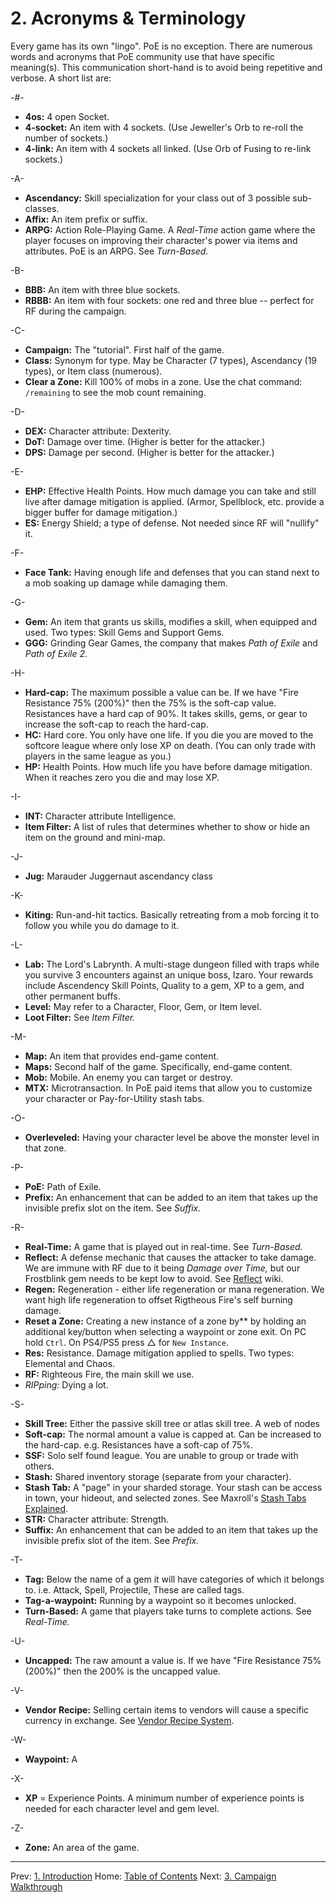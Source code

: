 # 2. Acronyms & Terminology

Every game has its own "lingo".  PoE is no exception.  There are numerous words and acronyms that PoE community use that have specific meaning(s).  This communication short-hand is to avoid being repetitive and verbose.  A short list are:

-#-
* **4os:** 4 open Socket.
* **4-socket:** An item with 4 sockets. (Use Jeweller's Orb to re-roll the number of sockets.)
* **4-link:** An item with 4 sockets all linked. (Use Orb of Fusing to re-link sockets.)

-A-
* **Ascendancy:** Skill specialization for your class out of 3 possible sub-classes.
* **Affix:** An item prefix or suffix.
* **ARPG:** Action Role-Playing Game. A _Real-Time_ action game where the player focuses on improving their character's power via items and attributes.  PoE is an ARPG.  See _Turn-Based._

-B-
* **BBB:** An item with three blue sockets.
* **RBBB:** An item with four sockets: one red and three blue -- perfect for RF during the campaign.

-C-
* **Campaign:** The "tutorial". First half of the game.
* **Class:** Synonym for type. May be Character (7 types), Ascendancy (19 types), or Item class (numerous).
* **Clear a Zone:** Kill 100% of mobs in a zone. Use the chat command: `/remaining` to see the mob count remaining.

-D-
* **DEX:** Character attribute: Dexterity.
* **DoT:** Damage over time. (Higher is better for the attacker.)
* **DPS:** Damage per second. (Higher is better for the attacker.)

-E-
* **EHP:** Effective Health Points. How much damage you can take and still live after damage mitigation is applied. (Armor, Spellblock, etc. provide a bigger buffer for damage mitigation.)
* **ES:** Energy Shield; a type of defense.  Not needed since RF will "nullify" it.

-F-
* **Face Tank:** Having enough life and defenses that you can stand next to a mob soaking up damage while damaging them.

-G-
* **Gem:** An item that grants us skills, modifies a skill, when equipped and used. Two types: Skill Gems and Support Gems.
* **GGG:** Grinding Gear Games, the company that makes _Path of Exile_ and _Path of Exile 2._

-H-
* **Hard-cap:** The maximum possible a value can be. If we have "Fire Resistance 75% (200%)" then the 75% is the soft-cap value. Resistances have a hard cap of 90%. It takes skills, gems, or gear to increase the soft-cap to reach the hard-cap.
* **HC:** Hard core. You only have one life. If you die you are moved to the softcore league where only lose XP on death. (You can only trade with players in the same league as you.)
* **HP:** Health Points.  How much life you have before damage mitigation. When it reaches zero you die and may lose XP.

-I-
* **INT:** Character attribute Intelligence.
* **Item Filter:** A list of rules that determines whether to show or hide an item on the ground and mini-map.

-J-
* **Jug:** Marauder Juggernaut ascendancy class

-K-
* **Kiting:** Run-and-hit tactics.  Basically retreating from a mob forcing it to follow you while you do damage to it.

-L-
* **Lab:** The Lord's Labrynth. A multi-stage dungeon filled with traps while you survive 3 encounters against an unique boss, Izaro. Your rewards include Ascendency Skill Points, Quality to a gem, XP to a gem, and other permanent buffs.
* **Level:** May refer to a Character, Floor, Gem, or Item level.
* **Loot Filter:** See _Item Filter._

-M-
* **Map:** An item that provides end-game content.
* **Maps:** Second half of the game. Specifically, end-game content.
* **Mob:** Mobile.  An enemy you can target or destroy.
* **MTX:** Microtransaction. In PoE paid items that allow you to customize your character or Pay-for-Utility stash tabs.

-O-
* **Overleveled:** Having your character level be above the monster level in that zone.

-P-
* **PoE:** Path of Exile.
* **Prefix:** An enhancement that can be added to an item that takes up the invisible prefix slot on the item. See _Suffix._

-R-
* **Real-Time:** A game that is played out in real-time.  See _Turn-Based._
* **Reflect:** A defense mechanic that causes the attacker to take damage. We are immune with RF due to it being _Damage over Time,_ but our Frostblink gem needs to be kept low to avoid. See [Reflect](https://www.poewiki.net/wiki/Reflect) wiki.
* **Regen:** Regeneration - either life regeneration or mana regeneration.  We want high life regeneration to offset Rigtheous Fire's self burning damage.
* **Reset a Zone:** Creating a new instance of a zone by** by holding an additional key/button when selecting a waypoint or zone exit.  On PC hold `Ctrl`. On PS4/PS5 press △ for `New Instance`.
* **Res:** Resistance. Damage mitigation applied to spells. Two types: Elemental and Chaos.
* **RF:** Righteous Fire, the main skill we use.
* *RIPping:* Dying a lot.

-S-
* **Skill Tree:** Either the passive skill tree or atlas skill tree. A web of nodes
* **Soft-cap:** The normal amount a value is capped at.  Can be increased to the hard-cap. e.g. Resistances have a soft-cap of 75%.
* **SSF:** Solo self found league.  You are unable to group or trade with others.
* **Stash:** Shared inventory storage (separate from your character).
* **Stash Tab:** A "page" in your sharded storage. Your stash can be access in town, your hideout, and selected zones.  See Maxroll's [Stash Tabs Explained](https://maxroll.gg/poe/getting-started/stash-tabs-explained).
* **STR:** Character attribute: Strength.
* **Suffix:** An enhancement that can be added to an item that takes up the invisible prefix slot of the item. See _Prefix._

-T-
* **Tag:** Below the name of a gem it will have categories of which it belongs to. i.e. Attack, Spell, Projectile,  These are called tags.
* **Tag-a-waypoint:** Running by a waypoint so it becomes unlocked.
* **Turn-Based:** A game that players take turns to complete actions. See _Real-Time._

-U-
* **Uncapped:** The raw amount a value is. If we have "Fire Resistance 75% (200%)" then the 200% is the uncapped value.

-V-
* **Vendor Recipe:** Selling certain items to vendors will cause a specific currency in exchange. See [Vendor Recipe System](https://www.poewiki.net/wiki/Vendor_recipe_system).

-W-
* **Waypoint:** A

-X-
* **XP** = Experience Points. A minimum number of experience points is needed for each character level and gem level.

-Z-
* **Zone:** An area of the game.

---

Prev: [1. Introduction](introduction.md)
Home: [Table of Contents](readme.md)
Next: [3. Campaign Walkthrough](campaign.md)
